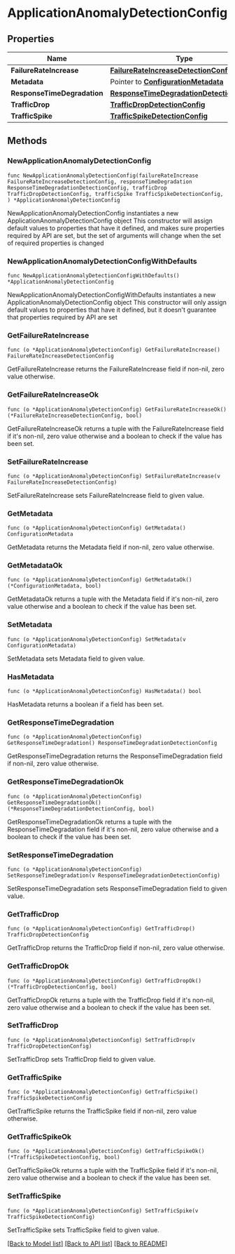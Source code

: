 # ApplicationAnomalyDetectionConfig

## Properties

Name | Type | Description | Notes
------------ | ------------- | ------------- | -------------
**FailureRateIncrease** | [**FailureRateIncreaseDetectionConfig**](FailureRateIncreaseDetectionConfig.md) |  | 
**Metadata** | Pointer to [**ConfigurationMetadata**](ConfigurationMetadata.md) |  | [optional] 
**ResponseTimeDegradation** | [**ResponseTimeDegradationDetectionConfig**](ResponseTimeDegradationDetectionConfig.md) |  | 
**TrafficDrop** | [**TrafficDropDetectionConfig**](TrafficDropDetectionConfig.md) |  | 
**TrafficSpike** | [**TrafficSpikeDetectionConfig**](TrafficSpikeDetectionConfig.md) |  | 

## Methods

### NewApplicationAnomalyDetectionConfig

`func NewApplicationAnomalyDetectionConfig(failureRateIncrease FailureRateIncreaseDetectionConfig, responseTimeDegradation ResponseTimeDegradationDetectionConfig, trafficDrop TrafficDropDetectionConfig, trafficSpike TrafficSpikeDetectionConfig, ) *ApplicationAnomalyDetectionConfig`

NewApplicationAnomalyDetectionConfig instantiates a new ApplicationAnomalyDetectionConfig object
This constructor will assign default values to properties that have it defined,
and makes sure properties required by API are set, but the set of arguments
will change when the set of required properties is changed

### NewApplicationAnomalyDetectionConfigWithDefaults

`func NewApplicationAnomalyDetectionConfigWithDefaults() *ApplicationAnomalyDetectionConfig`

NewApplicationAnomalyDetectionConfigWithDefaults instantiates a new ApplicationAnomalyDetectionConfig object
This constructor will only assign default values to properties that have it defined,
but it doesn't guarantee that properties required by API are set

### GetFailureRateIncrease

`func (o *ApplicationAnomalyDetectionConfig) GetFailureRateIncrease() FailureRateIncreaseDetectionConfig`

GetFailureRateIncrease returns the FailureRateIncrease field if non-nil, zero value otherwise.

### GetFailureRateIncreaseOk

`func (o *ApplicationAnomalyDetectionConfig) GetFailureRateIncreaseOk() (*FailureRateIncreaseDetectionConfig, bool)`

GetFailureRateIncreaseOk returns a tuple with the FailureRateIncrease field if it's non-nil, zero value otherwise
and a boolean to check if the value has been set.

### SetFailureRateIncrease

`func (o *ApplicationAnomalyDetectionConfig) SetFailureRateIncrease(v FailureRateIncreaseDetectionConfig)`

SetFailureRateIncrease sets FailureRateIncrease field to given value.


### GetMetadata

`func (o *ApplicationAnomalyDetectionConfig) GetMetadata() ConfigurationMetadata`

GetMetadata returns the Metadata field if non-nil, zero value otherwise.

### GetMetadataOk

`func (o *ApplicationAnomalyDetectionConfig) GetMetadataOk() (*ConfigurationMetadata, bool)`

GetMetadataOk returns a tuple with the Metadata field if it's non-nil, zero value otherwise
and a boolean to check if the value has been set.

### SetMetadata

`func (o *ApplicationAnomalyDetectionConfig) SetMetadata(v ConfigurationMetadata)`

SetMetadata sets Metadata field to given value.

### HasMetadata

`func (o *ApplicationAnomalyDetectionConfig) HasMetadata() bool`

HasMetadata returns a boolean if a field has been set.

### GetResponseTimeDegradation

`func (o *ApplicationAnomalyDetectionConfig) GetResponseTimeDegradation() ResponseTimeDegradationDetectionConfig`

GetResponseTimeDegradation returns the ResponseTimeDegradation field if non-nil, zero value otherwise.

### GetResponseTimeDegradationOk

`func (o *ApplicationAnomalyDetectionConfig) GetResponseTimeDegradationOk() (*ResponseTimeDegradationDetectionConfig, bool)`

GetResponseTimeDegradationOk returns a tuple with the ResponseTimeDegradation field if it's non-nil, zero value otherwise
and a boolean to check if the value has been set.

### SetResponseTimeDegradation

`func (o *ApplicationAnomalyDetectionConfig) SetResponseTimeDegradation(v ResponseTimeDegradationDetectionConfig)`

SetResponseTimeDegradation sets ResponseTimeDegradation field to given value.


### GetTrafficDrop

`func (o *ApplicationAnomalyDetectionConfig) GetTrafficDrop() TrafficDropDetectionConfig`

GetTrafficDrop returns the TrafficDrop field if non-nil, zero value otherwise.

### GetTrafficDropOk

`func (o *ApplicationAnomalyDetectionConfig) GetTrafficDropOk() (*TrafficDropDetectionConfig, bool)`

GetTrafficDropOk returns a tuple with the TrafficDrop field if it's non-nil, zero value otherwise
and a boolean to check if the value has been set.

### SetTrafficDrop

`func (o *ApplicationAnomalyDetectionConfig) SetTrafficDrop(v TrafficDropDetectionConfig)`

SetTrafficDrop sets TrafficDrop field to given value.


### GetTrafficSpike

`func (o *ApplicationAnomalyDetectionConfig) GetTrafficSpike() TrafficSpikeDetectionConfig`

GetTrafficSpike returns the TrafficSpike field if non-nil, zero value otherwise.

### GetTrafficSpikeOk

`func (o *ApplicationAnomalyDetectionConfig) GetTrafficSpikeOk() (*TrafficSpikeDetectionConfig, bool)`

GetTrafficSpikeOk returns a tuple with the TrafficSpike field if it's non-nil, zero value otherwise
and a boolean to check if the value has been set.

### SetTrafficSpike

`func (o *ApplicationAnomalyDetectionConfig) SetTrafficSpike(v TrafficSpikeDetectionConfig)`

SetTrafficSpike sets TrafficSpike field to given value.



[[Back to Model list]](../README.md#documentation-for-models) [[Back to API list]](../README.md#documentation-for-api-endpoints) [[Back to README]](../README.md)



